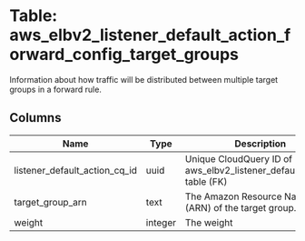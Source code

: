 
# Table: aws_elbv2_listener_default_action_forward_config_target_groups
Information about how traffic will be distributed between multiple target groups in a forward rule.
## Columns
| Name        | Type           | Description  |
| ------------- | ------------- | -----  |
|listener_default_action_cq_id|uuid|Unique CloudQuery ID of aws_elbv2_listener_default_actions table (FK)|
|target_group_arn|text|The Amazon Resource Name (ARN) of the target group.|
|weight|integer|The weight|
